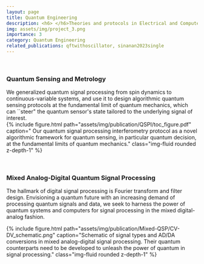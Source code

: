 ```yaml
---
layout: page
title: Quantum Engineering 
description: <h6> </h6>Theories and protocols in Electrical and Computer Engineering (ECE) have been developed largely based on intuitions from classical physics. As quantum devices and signals play increasingly important roles, QIS will be indispensable to the emerging field of Quantum ECE. We are interested in investigating possible quantum advantages brought by QIS in a variety of topics including sensing/metrology/decision-making, mixed analog-digital quantum signal processing, and computer security.
img: assets/img/project_3.png
importance: 3
category: Quantum Engineering 
related_publications: qftwithoscillator, sinanan2023single
---
```



<p>&nbsp;</p>
<h3><b>Quantum Sensing and Metrology</b></h3>
We generalized quantum signal processing from spin dynamics to continuous-variable systems, and use it to design algorithmic quantum sensing protocols at the fundamental limit of quantum mechanics, which can ``steer" the quantum sensor's state tailored to the underlying signal of interest.

<div class="row justify-content-sm-center">
    <div class="col-sm-7 mt-3 mt-md-0">
        {% include figure.html path="assets/img/publication/QSPI/toc_figure.pdf" caption=" Our quantum signal processing interferometry protocol as a novel algorithmic framework for quantum sensing, in particular quantum decision, at the fundamental limits of quantum mechanics." class="img-fluid rounded z-depth-1" %}
    </div>
</div>



<p>&nbsp;</p>
<h3><b>Mixed Analog-Digital Quantum Signal Processing</b></h3>

The hallmark of digital signal processing is Fourier transform and filter design. Envisioning a quantum future with an increasing demand of processing quantum signals and data, we seek to harness the power of quantum systems and computers for signal processing in the mixed digital-analog fashion.
<div class="row justify-content-sm-center">
    <div class="col-sm-7 mt-3 mt-md-0">
        {% include figure.html path="assets/img/publication/Mixed-QSP/CV-DV_schematic.png" caption="Schematic of signal types and AD/DA conversions in mixed analog-digital signal processing. Their quantum counterparts need to be developed to unleash the power of quantum in signal processing." class="img-fluid rounded z-depth-1" %}
    </div>
</div>

